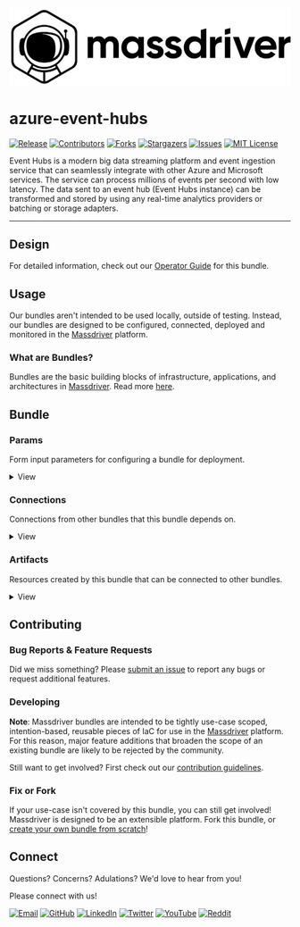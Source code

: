 [![Massdriver][logo]][website]

# azure-event-hubs

[![Release][release_shield]][release_url]
[![Contributors][contributors_shield]][contributors_url]
[![Forks][forks_shield]][forks_url]
[![Stargazers][stars_shield]][stars_url]
[![Issues][issues_shield]][issues_url]
[![MIT License][license_shield]][license_url]


Event Hubs is a modern big data streaming platform and event ingestion service that can seamlessly integrate with other Azure and Microsoft services. The service can process millions of events per second with low latency. The data sent to an event hub (Event Hubs instance) can be transformed and stored by using any real-time analytics providers or batching or storage adapters.


---

## Design

For detailed information, check out our [Operator Guide](operator.md) for this bundle.

## Usage

Our bundles aren't intended to be used locally, outside of testing. Instead, our bundles are designed to be configured, connected, deployed and monitored in the [Massdriver][website] platform.

### What are Bundles?

Bundles are the basic building blocks of infrastructure, applications, and architectures in [Massdriver][website]. Read more [here](https://docs.massdriver.cloud/concepts/bundles).

## Bundle

### Params

Form input parameters for configuring a bundle for deployment.

<details>
<summary>View</summary>

<!-- PARAMS:START -->
## Properties

- **`capture`** *(object)*
  - **`arvo_encoding`** *(string)*: Specifies the encoding used for the capture. Must be one of: `['Avro', 'AvroDeflate']`. Default: `Avro`.
  - **`capture_buildup`** *(integer)*: The amount of data built up in your Event Hub before a capture operation occurs. Minimum of 10 MiB, maximum of 500 MiB. Minimum: `10`. Maximum: `500`. Default: `300`.
  - **`capture_interval`** *(integer)*: The time interval, in seconds, at which the capture to Azure Data Lake will happen. Minimum of 60, maximum of 900. Minimum: `60`. Maximum: `900`. Default: `300`.
- **`hub`** *(object)*
  - **`message_retention`** *(integer)*: The number of days to retain the events for this Event Hubs, value should be 1 to 7 days. Minimum: `1`. Maximum: `7`. Default: `1`.
  - **`partition_count`** *(integer)*: Minimum: `1`. Maximum: `32`. Default: `1`.
  - **`sku`** *(string)*: Learn more about the different features and capabilities of each pricing tier [here](https://learn.microsoft.com/en-us/azure/event-hubs/compare-tiers). **Cannot be changed after deployment**. Must be one of: `['Standard', 'Premium']`. Default: `Standard`.
  - **`throughput_units`** *(integer)*: The number of throughput units allocated for the Event Hubs. Minimum of 1, maximum of 40. [Learn more here](https://learn.microsoft.com/en-us/azure/event-hubs/event-hubs-scalability#throughput-units). Minimum: `1`. Maximum: `40`.
  - **`zone_redundant`** *(boolean)*: Enable zone redundancy for the Event Hubs. **Cannot be changed after deployment**. Default: `False`.
- **`monitoring`** *(object)*
  - **`mode`** *(string)*: Enable and customize Function App metric alarms. Default: `AUTOMATED`.
    - **One of**
      - Automated
      - Custom
      - Disabled
## Examples

  ```json
  {
      "__name": "Development",
      "hub": {
          "partition_count": 1,
          "sku": "Standard",
          "throughput_units": 1
      }
  }
  ```

  ```json
  {
      "__name": "Production",
      "hub": {
          "message_retention": 7,
          "partition_count": 20,
          "sku": "Premium",
          "throughput_units": 10
      }
  }
  ```

<!-- PARAMS:END -->

</details>

### Connections

Connections from other bundles that this bundle depends on.

<details>
<summary>View</summary>

<!-- CONNECTIONS:START -->
## Properties

- **`azure_service_principal`** *(object)*: . Cannot contain additional properties.
  - **`data`** *(object)*
    - **`client_id`** *(string)*: A valid UUID field.

      Examples:
      ```json
      "123xyz99-ab34-56cd-e7f8-456abc1q2w3e"
      ```

    - **`client_secret`** *(string)*
    - **`subscription_id`** *(string)*: A valid UUID field.

      Examples:
      ```json
      "123xyz99-ab34-56cd-e7f8-456abc1q2w3e"
      ```

    - **`tenant_id`** *(string)*: A valid UUID field.

      Examples:
      ```json
      "123xyz99-ab34-56cd-e7f8-456abc1q2w3e"
      ```

  - **`specs`** *(object)*
- **`azure_storage_account_data_lake`** *(object)*: . Cannot contain additional properties.
  - **`data`** *(object)*
    - **`infrastructure`** *(object)*
      - **`ari`** *(string)*: Azure Resource ID.

        Examples:
        ```json
        "/subscriptions/12345678-1234-1234-abcd-1234567890ab/resourceGroups/resource-group-name/providers/Microsoft.Network/virtualNetworks/network-name"
        ```

      - **`endpoint`** *(string)*: Azure Storage Account endpoint authentication. Cannot contain additional properties.

        Examples:
        ```json
        "https://storageaccount.blob.core.windows.net/"
        ```

        ```json
        "http://storageaccount.file.core.windows.net"
        ```

        ```json
        "abfs://filesystem.accountname.dfs.core.windows.net/"
        ```

        ```json
        "https://storageaccount.privatelink01.queue.core.windows.net/"
        ```

    - **`security`** *(object)*: Azure Security Configuration. Cannot contain additional properties.
      - **`iam`** *(object)*: IAM Roles And Scopes. Cannot contain additional properties.
        - **`^[a-z]+[a-z_]*[a-z]$`** *(object)*
          - **`role`**: Azure Role.

            Examples:
            ```json
            "Storage Blob Data Reader"
            ```

          - **`scope`** *(string)*: Azure IAM Scope.
  - **`specs`** *(object)*
    - **`azure`** *(object)*: .
      - **`region`** *(string)*: Select the Azure region you'd like to provision your resources in.
<!-- CONNECTIONS:END -->

</details>

### Artifacts

Resources created by this bundle that can be connected to other bundles.

<details>
<summary>View</summary>

<!-- ARTIFACTS:START -->
## Properties

- **`azure_event_hubs`** *(object)*: . Cannot contain additional properties.
  - **`data`** *(object)*
    - **`infrastructure`** *(object)*
      - **`ari`** *(string)*: Azure Resource ID.

        Examples:
        ```json
        "/subscriptions/12345678-1234-1234-abcd-1234567890ab/resourceGroups/resource-group-name/providers/Microsoft.Network/virtualNetworks/network-name"
        ```

      - **`endpoint`** *(string)*: Azure Event Hubs endpoint authentication. Cannot contain additional properties.

        Examples:
        ```json
        "sb://eventhub.servicebus.windows.net/"
        ```

    - **`security`** *(object)*: Azure Security Configuration. Cannot contain additional properties.
      - **`iam`** *(object)*: IAM Roles And Scopes. Cannot contain additional properties.
        - **`^[a-z]+[a-z_]*[a-z]$`** *(object)*
          - **`role`**: Azure Role.

            Examples:
            ```json
            "Storage Blob Data Reader"
            ```

          - **`scope`** *(string)*: Azure IAM Scope.
  - **`specs`** *(object)*
    - **`azure`** *(object)*: .
      - **`region`** *(string)*: Select the Azure region you'd like to provision your resources in.
<!-- ARTIFACTS:END -->

</details>

## Contributing

<!-- CONTRIBUTING:START -->

### Bug Reports & Feature Requests

Did we miss something? Please [submit an issue](https://github.com/massdriver-cloud/azure-event-hubs/issues) to report any bugs or request additional features.

### Developing

**Note**: Massdriver bundles are intended to be tightly use-case scoped, intention-based, reusable pieces of IaC for use in the [Massdriver][website] platform. For this reason, major feature additions that broaden the scope of an existing bundle are likely to be rejected by the community.

Still want to get involved? First check out our [contribution guidelines](https://docs.massdriver.cloud/bundles/contributing).

### Fix or Fork

If your use-case isn't covered by this bundle, you can still get involved! Massdriver is designed to be an extensible platform. Fork this bundle, or [create your own bundle from scratch](https://docs.massdriver.cloud/bundles/development)!

<!-- CONTRIBUTING:END -->

## Connect

<!-- CONNECT:START -->

Questions? Concerns? Adulations? We'd love to hear from you!

Please connect with us!

[![Email][email_shield]][email_url]
[![GitHub][github_shield]][github_url]
[![LinkedIn][linkedin_shield]][linkedin_url]
[![Twitter][twitter_shield]][twitter_url]
[![YouTube][youtube_shield]][youtube_url]
[![Reddit][reddit_shield]][reddit_url]

<!-- markdownlint-disable -->

[logo]: https://raw.githubusercontent.com/massdriver-cloud/docs/main/static/img/logo-with-logotype-horizontal-400x110.svg
[docs]: https://docs.massdriver.cloud/?utm_source=github&utm_medium=readme&utm_campaign=azure-event-hubs&utm_content=docs
[website]: https://www.massdriver.cloud/?utm_source=github&utm_medium=readme&utm_campaign=azure-event-hubs&utm_content=website
[github]: https://github.com/massdriver-cloud?utm_source=github&utm_medium=readme&utm_campaign=azure-event-hubs&utm_content=github
[slack]: https://massdriverworkspace.slack.com/?utm_source=github&utm_medium=readme&utm_campaign=azure-event-hubs&utm_content=slack
[linkedin]: https://www.linkedin.com/company/massdriver/?utm_source=github&utm_medium=readme&utm_campaign=azure-event-hubs&utm_content=linkedin



[contributors_shield]: https://img.shields.io/github/contributors/massdriver-cloud/azure-event-hubs.svg?style=for-the-badge
[contributors_url]: https://github.com/massdriver-cloud/azure-event-hubs/graphs/contributors
[forks_shield]: https://img.shields.io/github/forks/massdriver-cloud/azure-event-hubs.svg?style=for-the-badge
[forks_url]: https://github.com/massdriver-cloud/azure-event-hubs/network/members
[stars_shield]: https://img.shields.io/github/stars/massdriver-cloud/azure-event-hubs.svg?style=for-the-badge
[stars_url]: https://github.com/massdriver-cloud/azure-event-hubs/stargazers
[issues_shield]: https://img.shields.io/github/issues/massdriver-cloud/azure-event-hubs.svg?style=for-the-badge
[issues_url]: https://github.com/massdriver-cloud/azure-event-hubs/issues
[release_url]: https://github.com/massdriver-cloud/azure-event-hubs/releases/latest
[release_shield]: https://img.shields.io/github/release/massdriver-cloud/azure-event-hubs.svg?style=for-the-badge
[license_shield]: https://img.shields.io/github/license/massdriver-cloud/azure-event-hubs.svg?style=for-the-badge
[license_url]: https://github.com/massdriver-cloud/azure-event-hubs/blob/main/LICENSE


[email_url]: mailto:support@massdriver.cloud
[email_shield]: https://img.shields.io/badge/email-Massdriver-black.svg?style=for-the-badge&logo=mail.ru&color=000000
[github_url]: mailto:support@massdriver.cloud
[github_shield]: https://img.shields.io/badge/follow-Github-black.svg?style=for-the-badge&logo=github&color=181717
[linkedin_url]: https://linkedin.com/in/massdriver-cloud
[linkedin_shield]: https://img.shields.io/badge/follow-LinkedIn-black.svg?style=for-the-badge&logo=linkedin&color=0A66C2
[twitter_url]: https://twitter.com/massdriver?utm_source=github&utm_medium=readme&utm_campaign=azure-event-hubs&utm_content=twitter
[twitter_shield]: https://img.shields.io/badge/follow-Twitter-black.svg?style=for-the-badge&logo=twitter&color=1DA1F2
[discourse_url]: https://community.massdriver.cloud?utm_source=github&utm_medium=readme&utm_campaign=azure-event-hubs&utm_content=discourse
[discourse_shield]: https://img.shields.io/badge/join-Discourse-black.svg?style=for-the-badge&logo=discourse&color=000000
[youtube_url]: https://www.youtube.com/channel/UCfj8P7MJcdlem2DJpvymtaQ
[youtube_shield]: https://img.shields.io/badge/subscribe-Youtube-black.svg?style=for-the-badge&logo=youtube&color=FF0000
[reddit_url]: https://www.reddit.com/r/massdriver
[reddit_shield]: https://img.shields.io/badge/subscribe-Reddit-black.svg?style=for-the-badge&logo=reddit&color=FF4500

<!-- markdownlint-restore -->

<!-- CONNECT:END -->
